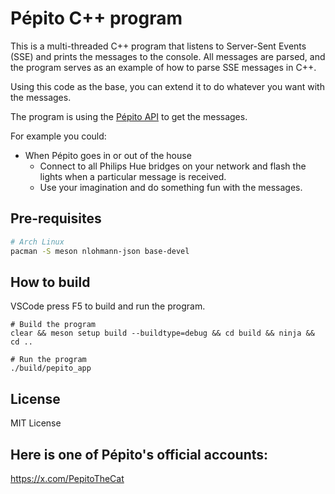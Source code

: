 # Pépito C++ program

This is a multi-threaded C++ program that listens to Server-Sent Events (SSE) and prints the messages to the console.
All messages are parsed, and the program serves as an example of how to parse SSE messages in C++.

Using this code as the base, you can extend it to do whatever you want with the messages. 

The program is using the [Pépito API]( 
https://github.com/Clement87/Pepito-API/tree/main?tab=readme-ov-file#p%C3%A9pito-api) to get the messages.

For example you could:
- When Pépito goes in or out of the house 
    - Connect to all Philips Hue bridges on your network and flash the lights when a particular message is received.
    - Use your imagination and do something fun with the messages.


## Pre-requisites
```bash
# Arch Linux
pacman -S meson nlohmann-json base-devel
```

## How to build

VSCode press F5 to build and run the program.

```
# Build the program
clear && meson setup build --buildtype=debug && cd build && ninja && cd ..

# Run the program
./build/pepito_app
```


## License
MIT License


## Here is one of Pépito's official accounts:
https://x.com/PepitoTheCat 


